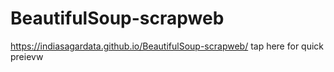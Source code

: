 # BeautifulSoup-scrapweb

https://indiasagardata.github.io/BeautifulSoup-scrapweb/ tap here for quick preievw
